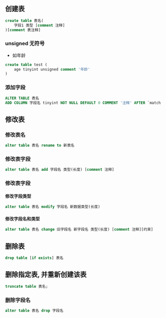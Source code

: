 ## 创建表
```sql
create table 表名(
    字段1 类型 [comment 注释]
)[comment 表注释]
```
### unsigned 无符号
- 如年龄
```sql
create table test (
    age tinyint unsigned comment '年龄'
)
```
### 添加字段
```sql
ALTER TABLE 表名 
ADD COLUMN 字段名 tinyint NOT NULL DEFAULT 0 COMMENT '注释' AFTER `match_fail_msg`;
```

## 修改表
### 修改表名
```sql
alter table 表名 rename to 新表名
```
### 修改表字段
```sql
alter table 表名 add 字段名 类型(长度) [comment 注释]
```
### 修改表字段
#### 修改字段类型
```sql
alter table 表名 modify 字段名 新数据类型(长度)
```
#### 修改字段名和类型
```sql
alter table 表名 change 旧字段名 新字段名 类型(长度) [comment 注释][约束]
```

## 删除表
```sql
drop table [if exists] 表名
```
## 删除指定表, 并重新创建该表
```sql
truncate table 表名;
```

### 删除字段名
```sql
alter table 表名 drop 字段名
```
